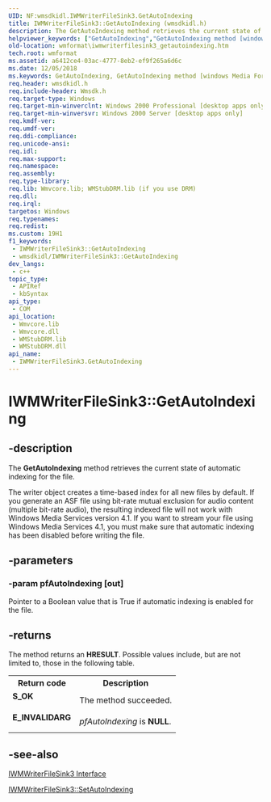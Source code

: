 ```yaml
---
UID: NF:wmsdkidl.IWMWriterFileSink3.GetAutoIndexing
title: IWMWriterFileSink3::GetAutoIndexing (wmsdkidl.h)
description: The GetAutoIndexing method retrieves the current state of automatic indexing for the file.
helpviewer_keywords: ["GetAutoIndexing","GetAutoIndexing method [windows Media Format]","GetAutoIndexing method [windows Media Format]","IWMWriterFileSink3 interface","IWMWriterFileSink3 interface [windows Media Format]","GetAutoIndexing method","IWMWriterFileSink3.GetAutoIndexing","IWMWriterFileSink3::GetAutoIndexing","IWMWriterFileSink3GetAutoIndexing","wmformat.iwmwriterfilesink3_getautoindexing","wmsdkidl/IWMWriterFileSink3::GetAutoIndexing"]
old-location: wmformat\iwmwriterfilesink3_getautoindexing.htm
tech.root: wmformat
ms.assetid: a6412ce4-03ac-4777-8eb2-ef9f265a6d6c
ms.date: 12/05/2018
ms.keywords: GetAutoIndexing, GetAutoIndexing method [windows Media Format], GetAutoIndexing method [windows Media Format],IWMWriterFileSink3 interface, IWMWriterFileSink3 interface [windows Media Format],GetAutoIndexing method, IWMWriterFileSink3.GetAutoIndexing, IWMWriterFileSink3::GetAutoIndexing, IWMWriterFileSink3GetAutoIndexing, wmformat.iwmwriterfilesink3_getautoindexing, wmsdkidl/IWMWriterFileSink3::GetAutoIndexing
req.header: wmsdkidl.h
req.include-header: Wmsdk.h
req.target-type: Windows
req.target-min-winverclnt: Windows 2000 Professional [desktop apps only],Windows Media Format 9 Series SDK, or later versions of the SDK
req.target-min-winversvr: Windows 2000 Server [desktop apps only]
req.kmdf-ver: 
req.umdf-ver: 
req.ddi-compliance: 
req.unicode-ansi: 
req.idl: 
req.max-support: 
req.namespace: 
req.assembly: 
req.type-library: 
req.lib: Wmvcore.lib; WMStubDRM.lib (if you use DRM)
req.dll: 
req.irql: 
targetos: Windows
req.typenames: 
req.redist: 
ms.custom: 19H1
f1_keywords:
 - IWMWriterFileSink3::GetAutoIndexing
 - wmsdkidl/IWMWriterFileSink3::GetAutoIndexing
dev_langs:
 - c++
topic_type:
 - APIRef
 - kbSyntax
api_type:
 - COM
api_location:
 - Wmvcore.lib
 - Wmvcore.dll
 - WMStubDRM.lib
 - WMStubDRM.dll
api_name:
 - IWMWriterFileSink3.GetAutoIndexing
---
```


# IWMWriterFileSink3::GetAutoIndexing


## -description

The <b>GetAutoIndexing</b> method retrieves the current state of automatic indexing for the file.



The writer object creates a time-based index for all new files by default. If you generate an ASF file using bit-rate mutual exclusion for audio content (multiple bit-rate audio), the resulting indexed file will not work with Windows Media Services version 4.1. If you want to stream your file using Windows Media Services 4.1, you must make sure that automatic indexing has been disabled before writing the file.

## -parameters

### -param pfAutoIndexing [out]

Pointer to a Boolean value that is True if automatic indexing is enabled for the file.

## -returns

The method returns an <b>HRESULT</b>. Possible values include, but are not limited to, those in the following table.

<table>
<tr>
<th>Return code</th>
<th>Description</th>
</tr>
<tr>
<td width="40%">
<dl>
<dt><b>S_OK</b></dt>
</dl>
</td>
<td width="60%">
The method succeeded.

</td>
</tr>
<tr>
<td width="40%">
<dl>
<dt><b>E_INVALIDARG</b></dt>
</dl>
</td>
<td width="60%">
<i>pfAutoIndexing</i> is <b>NULL</b>.

</td>
</tr>
</table>

## -see-also

<a href="https://docs.microsoft.com/windows/desktop/api/wmsdkidl/nn-wmsdkidl-iwmwriterfilesink3">IWMWriterFileSink3 Interface</a>



<a href="https://docs.microsoft.com/windows/desktop/api/wmsdkidl/nf-wmsdkidl-iwmwriterfilesink3-setautoindexing">IWMWriterFileSink3::SetAutoIndexing</a>


